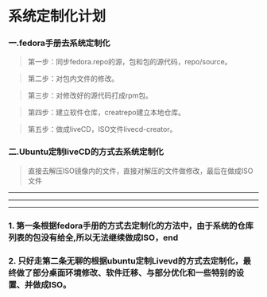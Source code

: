 # 系统定制化计划

### 一.fedora手册去系统定制化
>第一步：同步fedora.repo的源，包和包的源代码，repo/source。

>第二步：对包内文件的修改。

>第三步：对修改好的源代码打成rpm包。

>第四步：建立软件仓库，creatrepo建立本地仓库。

>第五步：做成liveCD，ISO文件livecd-creator。


### 二.Ubuntu定制liveCD的方式去系统定制化
> 直接去解压ISO镜像内的文件，直接对解压的文件做修改，最后在做成ISO文件

***
***
***
### 1. 第一条根据fedora手册的方式去定制化的方法中，由于系统的仓库列表的包没有给全,所以无法继续做成ISO，end

### 2. 只好走第二条无聊的根据ubuntu定制Livevd的方式去定制化，最终做了部分桌面环境修改、软件迁移、与部分优化和一些特别的设置、并做成ISO。












